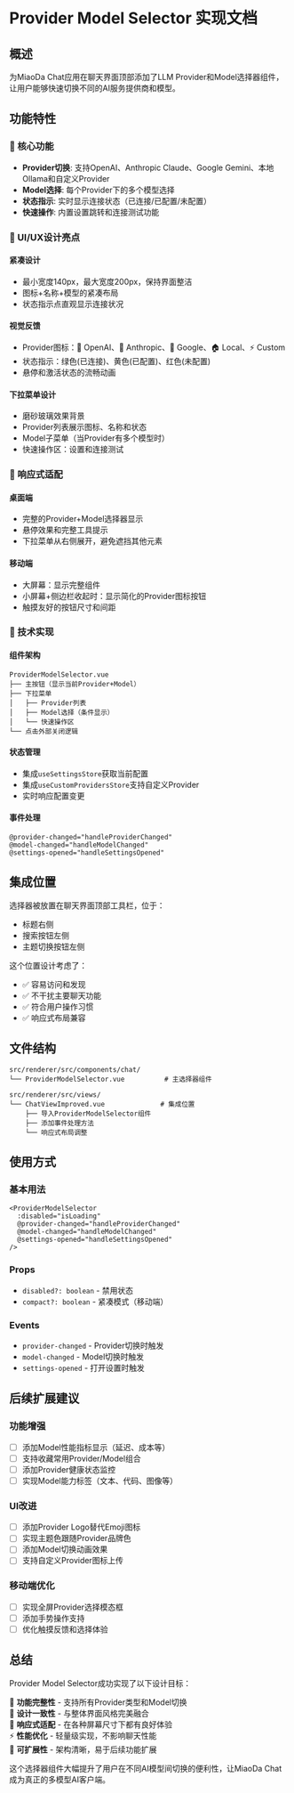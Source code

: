 # Provider Model Selector 实现文档

## 概述

为MiaoDa Chat应用在聊天界面顶部添加了LLM Provider和Model选择器组件，让用户能够快速切换不同的AI服务提供商和模型。

## 功能特性

### 🎯 核心功能
- **Provider切换**: 支持OpenAI、Anthropic Claude、Google Gemini、本地Ollama和自定义Provider
- **Model选择**: 每个Provider下的多个模型选择
- **状态指示**: 实时显示连接状态（已连接/已配置/未配置）
- **快速操作**: 内置设置跳转和连接测试功能

### 🎨 UI/UX设计亮点

#### 紧凑设计
- 最小宽度140px，最大宽度200px，保持界面整洁
- 图标+名称+模型的紧凑布局
- 状态指示点直观显示连接状况

#### 视觉反馈
- Provider图标：🤖 OpenAI、🧠 Anthropic、🌟 Google、🏠 Local、⚡ Custom
- 状态指示：绿色(已连接)、黄色(已配置)、红色(未配置)
- 悬停和激活状态的流畅动画

#### 下拉菜单设计
- 磨砂玻璃效果背景
- Provider列表展示图标、名称和状态
- Model子菜单（当Provider有多个模型时）
- 快速操作区：设置和连接测试

### 📱 响应式适配

#### 桌面端
- 完整的Provider+Model选择器显示
- 悬停效果和完整工具提示
- 下拉菜单从右侧展开，避免遮挡其他元素

#### 移动端
- 大屏幕：显示完整组件
- 小屏幕+侧边栏收起时：显示简化的Provider图标按钮
- 触摸友好的按钮尺寸和间距

### 🔧 技术实现

#### 组件架构
```
ProviderModelSelector.vue
├── 主按钮（显示当前Provider+Model）
├── 下拉菜单
│   ├── Provider列表
│   ├── Model选择（条件显示）
│   └── 快速操作区
└── 点击外部关闭逻辑
```

#### 状态管理
- 集成`useSettingsStore`获取当前配置
- 集成`useCustomProvidersStore`支持自定义Provider
- 实时响应配置变更

#### 事件处理
```vue
@provider-changed="handleProviderChanged"
@model-changed="handleModelChanged"  
@settings-opened="handleSettingsOpened"
```

## 集成位置

选择器被放置在聊天界面顶部工具栏，位于：
- 标题右侧
- 搜索按钮左侧
- 主题切换按钮左侧

这个位置设计考虑了：
- ✅ 容易访问和发现
- ✅ 不干扰主要聊天功能
- ✅ 符合用户操作习惯
- ✅ 响应式布局兼容

## 文件结构

```
src/renderer/src/components/chat/
└── ProviderModelSelector.vue          # 主选择器组件

src/renderer/src/views/
└── ChatViewImproved.vue              # 集成位置
    ├── 导入ProviderModelSelector组件
    ├── 添加事件处理方法
    └── 响应式布局调整
```

## 使用方式

### 基本用法
```vue
<ProviderModelSelector 
  :disabled="isLoading"
  @provider-changed="handleProviderChanged"
  @model-changed="handleModelChanged"
  @settings-opened="handleSettingsOpened"
/>
```

### Props
- `disabled?: boolean` - 禁用状态
- `compact?: boolean` - 紧凑模式（移动端）

### Events
- `provider-changed` - Provider切换时触发
- `model-changed` - Model切换时触发  
- `settings-opened` - 打开设置时触发

## 后续扩展建议

### 功能增强
- [ ] 添加Model性能指标显示（延迟、成本等）
- [ ] 支持收藏常用Provider/Model组合
- [ ] 添加Provider健康状态监控
- [ ] 实现Model能力标签（文本、代码、图像等）

### UI改进
- [ ] 添加Provider Logo替代Emoji图标
- [ ] 实现主题色跟随Provider品牌色
- [ ] 添加Model切换动画效果
- [ ] 支持自定义Provider图标上传

### 移动端优化
- [ ] 实现全屏Provider选择模态框
- [ ] 添加手势操作支持
- [ ] 优化触摸反馈和选择体验

## 总结

Provider Model Selector成功实现了以下设计目标：

🎯 **功能完整性** - 支持所有Provider类型和Model切换  
🎨 **设计一致性** - 与整体界面风格完美融合  
📱 **响应式适配** - 在各种屏幕尺寸下都有良好体验  
⚡ **性能优化** - 轻量级实现，不影响聊天性能  
🔧 **可扩展性** - 架构清晰，易于后续功能扩展

这个选择器组件大幅提升了用户在不同AI模型间切换的便利性，让MiaoDa Chat成为真正的多模型AI客户端。